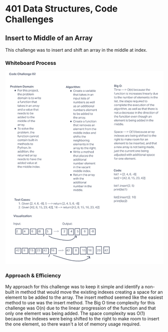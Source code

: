 # 401 Data Structures, Code Challenges

## Insert to Middle of an Array

This challenge was to insert and shift an array in the middle at index.

### Whiteboard Process

![Whiteboard image](./array-insert-shift.png)

### Approach & Efficiency

My approach for this challenge was to keep it simple and identify a non-built in method that would move the existing indexes creating a space for an element to be added to the array. The insert method seemed like the easiest method to use was the insert method. The Big O time complexity for this challenge was O(n) due to the linear progression of the function and that only one element was being added. The space complexity was O(1) because the indexes were being shifted to the right to make room to insert the one element, so there wasn't a lot of memory usage required.
